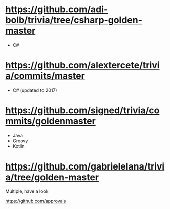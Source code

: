 

# https://github.com/adi-bolb/trivia/tree/csharp-golden-master
* C#

# https://github.com/alextercete/trivia/commits/master
* C# (updated to 2017)

# https://github.com/signed/trivia/commits/goldenmaster
* Java
* Groovy
* Kotlin

# https://github.com/gabrielelana/trivia/tree/golden-master
Multiple, have a look

https://github.com/approvals